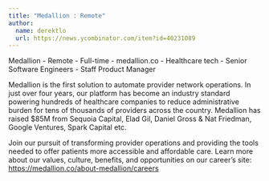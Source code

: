 ```yaml
---
title: "Medallion : Remote"
author:
  name: derektlo
  url: https://news.ycombinator.com/item?id=40231089
---
```

Medallion - Remote - Full-time - medallion.co - Healthcare tech - Senior Software Engineers - Staff Product Manager

Medallion is the first solution to automate provider network operations. In just over four years, our platform has become an industry standard powering hundreds of healthcare companies to reduce administrative burden for tens of thousands of providers across the country. Medallion has raised $85M from Sequoia Capital, Elad Gil, Daniel Gross &amp; Nat Friedman, Google Ventures, Spark Capital etc.

Join our pursuit of transforming provider operations and providing the tools needed to offer patients more accessible and affordable care. Learn more about our values, culture, benefits, and opportunities on our career’s site: <a href="https:&#x2F;&#x2F;medallion.co&#x2F;about-medallion&#x2F;careers" rel="nofollow">https:&#x2F;&#x2F;medallion.co&#x2F;about-medallion&#x2F;careers</a>
